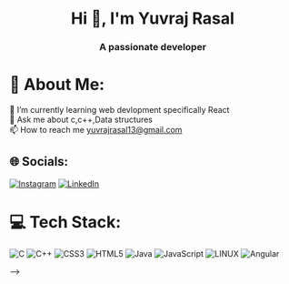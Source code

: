 <h1 align="center">Hi 👋, I'm Yuvraj Rasal</h1>
<h3 align="center">A passionate developer</h3>

# 💫 About Me:
🌱 I’m currently learning web devlopment specifically React <br>💬 Ask me about c,c++,Data structures<br>📫 How to reach me yuvrajrasal13@gmail.com 


## 🌐 Socials:
[![Instagram](https://img.shields.io/badge/Instagram-%23E4405F.svg?logo=Instagram&logoColor=white)](https://www.instagram.com/_mr._anonymous_11/) [![LinkedIn](https://img.shields.io/badge/LinkedIn-%230077B5.svg?logo=linkedin&logoColor=white)](https://www.linkedin.com/in/yuvraj-rasal-704979233/)

# 💻 Tech Stack:
![C](https://img.shields.io/badge/c-%2300599C.svg?style=flat&logo=c&logoColor=white) ![C++](https://img.shields.io/badge/c++-%2300599C.svg?style=flat&logo=c%2B%2B&logoColor=white) ![CSS3](https://img.shields.io/badge/css3-%231572B6.svg?style=flat&logo=css3&logoColor=white)  ![HTML5](https://img.shields.io/badge/html5-%23E34F26.svg?style=flat&logo=html5&logoColor=white)  ![Java](https://img.shields.io/badge/java-%23ED8B00.svg?style=flat&logo=java&logoColor=white) ![JavaScript](https://img.shields.io/badge/javascript-%23323330.svg?style=flat&logo=javascript&logoColor=%23F7DF1E) ![LINUX](https://img.shields.io/badge/Linux-FCC624?style=flat&logo=linux&logoColor=black) ![Angular](https://img.shields.io/badge/angular-%23DD0031.svg?style=for-the-badge&logo=angular&logoColor=white) 
<!--
# 📊 GitHub Stats:
![](https://github-readme-stats.vercel.app/api?username=raj-jondhale&theme=dark&hide_border=false&include_all_commits=true&count_private=false)<br/>
![](https://github-readme-streak-stats.herokuapp.com/?user=raj-jondhale&theme=dark&hide_border=false)<br/>
![](https://github-readme-stats.vercel.app/api/top-langs/?username=raj-jondhale&theme=dark&hide_border=false&include_all_commits=true&count_private=false&layout=compact)

### ✍️ Random Dev Quote
![](https://quotes-github-readme.vercel.app/api?type=horizontal&theme=radical)

---
[![](https://visitcount.itsvg.in/api?id=raj-jondhale&icon=0&color=7)](https://visitcount.itsvg.in)

<!-- Proudly created with GPRM ( https://gprm.itsvg.in ) -->
-->
